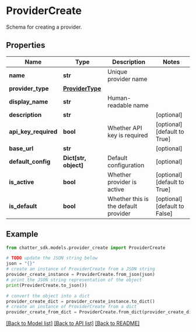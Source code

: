 # ProviderCreate

Schema for creating a provider.

## Properties

Name | Type | Description | Notes
------------ | ------------- | ------------- | -------------
**name** | **str** | Unique provider name | 
**provider_type** | [**ProviderType**](ProviderType.md) |  | 
**display_name** | **str** | Human-readable name | 
**description** | **str** |  | [optional] 
**api_key_required** | **bool** | Whether API key is required | [optional] [default to True]
**base_url** | **str** |  | [optional] 
**default_config** | **Dict[str, object]** | Default configuration | [optional] 
**is_active** | **bool** | Whether provider is active | [optional] [default to True]
**is_default** | **bool** | Whether this is the default provider | [optional] [default to False]

## Example

```python
from chatter_sdk.models.provider_create import ProviderCreate

# TODO update the JSON string below
json = "{}"
# create an instance of ProviderCreate from a JSON string
provider_create_instance = ProviderCreate.from_json(json)
# print the JSON string representation of the object
print(ProviderCreate.to_json())

# convert the object into a dict
provider_create_dict = provider_create_instance.to_dict()
# create an instance of ProviderCreate from a dict
provider_create_from_dict = ProviderCreate.from_dict(provider_create_dict)
```
[[Back to Model list]](../README.md#documentation-for-models) [[Back to API list]](../README.md#documentation-for-api-endpoints) [[Back to README]](../README.md)


